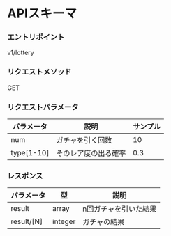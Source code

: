 # APIスキーマ
### エントリポイント
v1/lottery  

### リクエストメソッド
GET

### リクエストパラメータ  
|パラメータ|説明|サンプル|  
|---|---|---|  
|num|ガチャを引く回数|10|  
|type[1-10]|そのレア度の出る確率|0.3|

### レスポンス
|パラメータ|型|説明|  
|---|---|---|  
|result|array|n回ガチャを引いた結果|
|result/[N]|integer|ガチャの結果|
